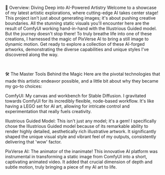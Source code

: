 🚀 Overview: Diving Deep into AI-Powered Artistry
Welcome to a showcase of my latest artistic explorations, where cutting-edge AI takes center stage! This project isn't just about generating images; it's about pushing creative boundaries. All the stunning static visuals you'll encounter here are the result of ComfyUI working hand-in-hand with the Illustrious Guided model. But the journey doesn't stop there! To truly breathe life into one of these creations, I harnessed the magic of PixVerse AI to bring a still image to dynamic motion. Get ready to explore a collection of these AI-forged artworks, demonstrating the diverse capabilities and unique styles I've discovered along the way.

<br>

🛠️ The Master Tools Behind the Magic
Here are the pivotal technologies that made this artistic endeavor possible, and a little bit about why they became my go-to choices:

ComfyUI: My canvas and workbench for Stable Diffusion. I gravitated towards ComfyUI for its incredibly flexible, node-based workflow. It's like having a LEGO set for AI art, allowing for intricate control and experimentation that really fuels creativity.

Illustrious Guided Model: This isn't just any model; it's a gem! I specifically chose the Illustrious Guided model because of its remarkable ability to render highly detailed, aesthetically rich illustrative artwork. It significantly shaped the unique visual style and vibrant feel of my outputs, consistently delivering that 'wow' factor.

PixVerse AI: The animator of the inanimate! This innovative AI platform was instrumental in transforming a static image from ComfyUI into a short, captivating animated video. It added that crucial dimension of depth and subtle motion, truly bringing a piece of my AI art to life.


